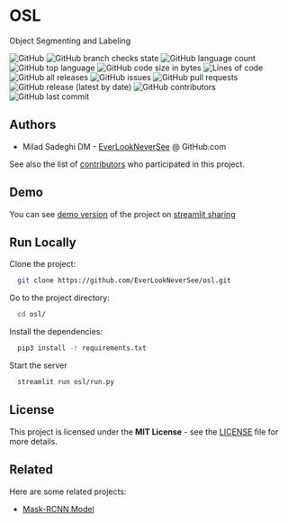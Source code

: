 # OSL
Object Segmenting and Labeling


![GitHub](https://img.shields.io/github/license/EverLookNeverSee/osl)
![GitHub branch checks state](https://img.shields.io/github/checks-status/EverLookNeverSee/osl/main)
![GitHub language count](https://img.shields.io/github/languages/count/EverLookNeverSee/osl)
![GitHub top language](https://img.shields.io/github/languages/top/EverLookNeverSee/osl)
![GitHub code size in bytes](https://img.shields.io/github/languages/code-size/EverLookNeverSee/osl)
![Lines of code](https://img.shields.io/tokei/lines/github/EverLookNeverSee/osl)
![GitHub all releases](https://img.shields.io/github/downloads/EverLookNeverSee/osl/total)
![GitHub issues](https://img.shields.io/github/issues-raw/EverLookNeverSee/osl)
![GitHub pull requests](https://img.shields.io/github/issues-pr-raw/EverLookNeverSee/osl)
![GitHub release (latest by date)](https://img.shields.io/github/v/release/EverLookNeverSee/osl)
![GitHub contributors](https://img.shields.io/github/contributors/EverLookNeverSee/osl)
![GitHub last commit](https://img.shields.io/github/last-commit/EverLookNeverSee/osl)


## Authors
* Milad Sadeghi DM - [EverLookNeverSee](https://github.com/everlookneversee) @ GitHub.com

See also the list of [contributors](https://github.com/EverLookNeverSee/osl/graphs/contributors) who participated in this project.


## Demo
You can see [demo version](https://share.streamlit.io/everlookneversee/osl/main/osl/run.py) of the project on [streamlit sharing](https://share.streamlit.io)


## Run Locally

Clone the project:

```bash
  git clone https://github.com/EverLookNeverSee/osl.git
```

Go to the project directory:

```bash
  cd osl/
```

Install the dependencies:

```bash
  pip3 install -r requirements.txt
```

Start the server

```bash
  streamlit run osl/run.py
```


## License
This project is licensed under the **MIT License** - see the [LICENSE](LICENSE) file for more details.


## Related
Here are some related projects:  
* [Mask-RCNN Model](https://github.com/matterport/Mask_RCNN)
